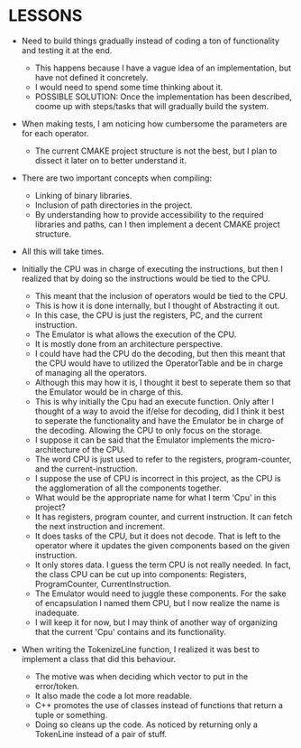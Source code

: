 # LESSONS

* Need to build things gradually instead of coding a ton of functionality and testing it at the end.
	- This happens because I have a vague idea of an implementation, but have not defined it concretely.
	- I would need to spend some time thinking about it.
	* POSSIBLE SOLUTION: Once the implementation has been described, coome up with steps/tasks that will gradually build the system.

* When making tests, I am noticing how cumbersome the parameters are for each operator.
	- The current CMAKE project structure is not the best, but I plan to dissect it later on to better understand it.
* There are two important concepts when compiling:
	- Linking of binary libraries.
	- Inclusion of path directories in the project.
	- By understanding how to provide accessibility to the required libraries and paths, can I then implement a decent CMAKE project structure.
* All this will take times.

* Initially the CPU was in charge of executing the instructions, but then I realized that by doing so the instructions would be tied to the CPU.
	- This meant that the inclusion of operators would be tied to the CPU.
	- This is how it is done internally, but I thought of Abstracting it out.
	- In this case, the CPU is just the registers, PC, and the current instruction.
	- The Emulator is what allows the execution of the CPU.
	- It is mostly done from an architecture perspective.
	- I could have had the CPU do the decoding, but then this meant that the CPU would have to utilized the OperatorTable and be in charge of managing all the operators.
	- Although this may how it is, I thought it best to seperate them so that the Emulator would be in charge of this.
	- This is why initially the Cpu had an execute function. Only after I thought of a way to avoid the if/else for decoding, did I think it best to seperate the functionality and have the Emulator be in charge of the decoding. Allowing the CPU to only focus on the storage.
	- I suppose it can be said that the Emulator implements the micro-architecture of the CPU.
	- The word CPU is just used to refer to the registers, program-counter, and the current-instruction.
	- I suppose the use of CPU is incorrect in this project, as the CPU is the agglomeration of all the components together.
	- What would be the appropriate name for what I term 'Cpu' in this project?
	- It has registers, program counter, and current instruction. It can fetch the next instruction and increment. 
	- It does tasks of the CPU, but it does not decode. That is left to the operator where it updates the given components based on the given instruction.
	- It only stores data. I guess the term CPU is not really needed. In fact, the class CPU can be cut up into components: Registers, ProgramCounter, CurrentInstruction.
	- The Emulator would need to juggle these components. For the sake of encapsulation I named them CPU, but I now realize the name is inadequate.
	- I will keep it for now, but I may think of another way of organizing that the current 'Cpu' contains and its functionality.

* When writing the TokenizeLine function, I realized it was best to implement a class that did this behaviour.
	- The motive was when deciding which vector to put in the error/token.
	- It also made the code a lot more readable.
	- C++ promotes the use of classes instead of functions that return a tuple or something.
	- Doing so cleans up the code. As noticed by returning only a TokenLine instead of a pair of stuff.
